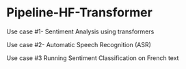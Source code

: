 # Pipeline-HF-Transformer

Use case #1- Sentiment Analysis using transformers

Use case #2- Automatic Speech Recognition (ASR)

Use case #3 Running Sentiment Classification on French text
